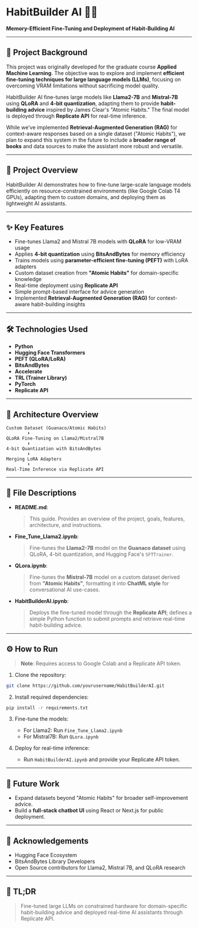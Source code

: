 # HabitBuilder AI 🧐✨

**Memory-Efficient Fine-Tuning and Deployment of Habit-Building AI**

---

## 🔬 Project Background

This project was originally developed for the graduate course **Applied Machine Learning**. The objective was to explore and implement **efficient fine-tuning techniques for large language models (LLMs)**, focusing on overcoming VRAM limitations without sacrificing model quality.

HabitBuilder AI fine-tunes large models like **Llama2-7B** and **Mistral-7B** using **QLoRA** and **4-bit quantization**, adapting them to provide **habit-building advice** inspired by James Clear's "Atomic Habits." The final model is deployed through **Replicate API** for real-time inference.

While we’ve implemented **Retrieval-Augmented Generation (RAG)** for context-aware responses based on a single dataset (\"Atomic Habits\"), we plan to expand this system in the future to include a **broader range of books** and data sources to make the assistant more robust and versatile.

---

## 🚀 Project Overview

HabitBuilder AI demonstrates how to fine-tune large-scale language models efficiently on resource-constrained environments (like Google Colab T4 GPUs), adapting them to custom domains, and deploying them as lightweight AI assistants.

---

## ✨ Key Features

- Fine-tunes Llama2 and Mistral 7B models with **QLoRA** for low-VRAM usage
- Applies **4-bit quantization** using **BitsAndBytes** for memory efficiency
- Trains models using **parameter-efficient fine-tuning (PEFT)** with LoRA adapters
- Custom dataset creation from **"Atomic Habits"** for domain-specific knowledge
- Real-time deployment using **Replicate API**
- Simple prompt-based interface for advice generation
- Implemented **Retrieval-Augmented Generation (RAG)** for context-aware habit-building insights

---

## 🛠️ Technologies Used

- **Python**
- **Hugging Face Transformers**
- **PEFT (QLoRA/LoRA)**
- **BitsAndBytes**
- **Accelerate**
- **TRL (Trainer Library)**
- **PyTorch**
- **Replicate API**

---

## 🏢 Architecture Overview

```
Custom Dataset (Guanaco/Atomic Habits)
        ⬇
QLoRA Fine-Tuning on Llama2/Mistral7B
        ⬇
4-bit Quantization with BitsAndBytes
        ⬇
Merging LoRA Adapters
        ⬇
Real-Time Inference via Replicate API
```

---

## 🔹 File Descriptions

- **README.md**:

  > This guide. Provides an overview of the project, goals, features, architecture, and instructions.

- **Fine_Tune_Llama2.ipynb**:

  > Fine-tunes the **Llama2-7B** model on the **Guanaco dataset** using QLoRA, 4-bit quantization, and Hugging Face's `SFTTrainer`.

- **QLora.ipynb**:

  > Fine-tunes the **Mistral-7B** model on a custom dataset derived from **"Atomic Habits"**, formatting it into **ChatML style** for conversational AI use-cases.

- **HabitBuilderAI.ipynb**:
  > Deploys the fine-tuned model through the **Replicate API**; defines a simple Python function to submit prompts and retrieve real-time habit-building advice.

---

## ⚙️ How to Run

> **Note**: Requires access to Google Colab and a Replicate API token.

1. Clone the repository:

```bash
git clone https://github.com/yourusername/HabitBuilderAI.git
```

2. Install required dependencies:

```bash
pip install -r requirements.txt
```

3. Fine-tune the models:

   - For Llama2: Run `Fine_Tune_Llama2.ipynb`
   - For Mistral7B: Run `QLora.ipynb`

4. Deploy for real-time inference:
   - Run `HabitBuilderAI.ipynb` and provide your Replicate API token.

---

## 🔮 Future Work

- Expand datasets beyond "Atomic Habits" for broader self-improvement advice.
- Build a **full-stack chatbot UI** using React or Next.js for public deployment.

---

## 🙏 Acknowledgements

- Hugging Face Ecosystem
- BitsAndBytes Library Developers
- Open Source contributors for Llama2, Mistral 7B, and QLoRA research

---

## 🔺 TL;DR

> Fine-tuned large LLMs on constrained hardware for domain-specific habit-building advice and deployed real-time AI assistants through Replicate API.
